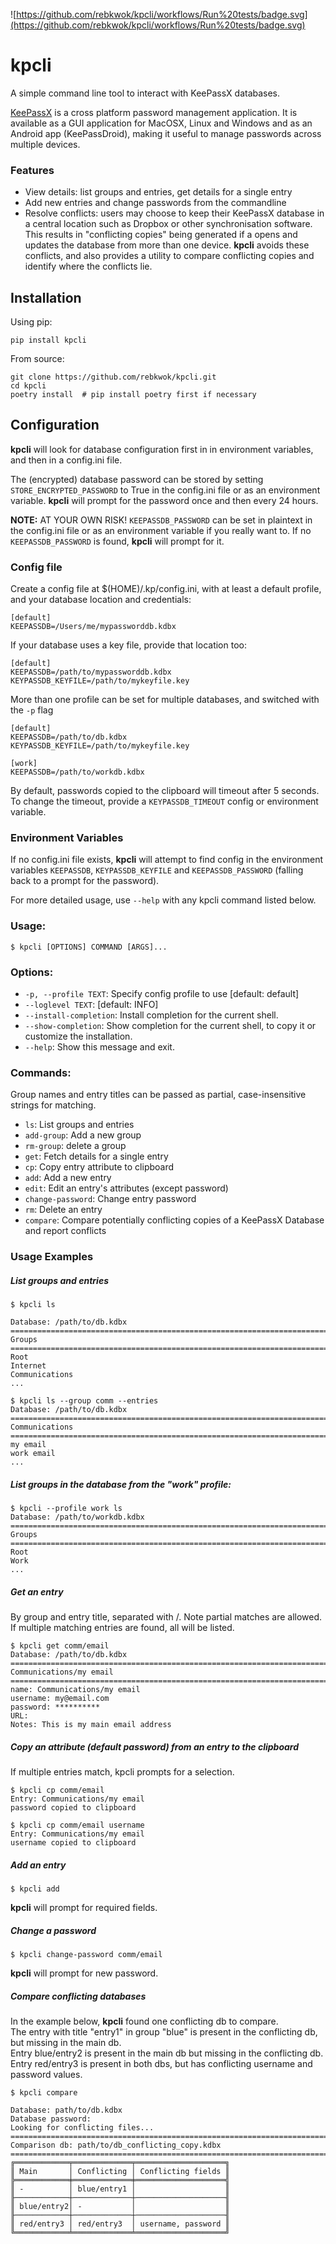 ![https://github.com/rebkwok/kpcli/workflows/Run%20tests/badge.svg](https://github.com/rebkwok/kpcli/workflows/Run%20tests/badge.svg)

# kpcli

A simple command line tool to interact with KeePassX databases.

[KeePassX](https://www.keepassx.org/) is a cross platform password management application.
It is available as a GUI application for MacOSX, Linux and Windows and as an Android app (KeePassDroid), 
making it useful to manage passwords across multiple devices.

### Features
- View details: list groups and entries, get details for a single entry
- Add new entries and change passwords from the commandline
- Resolve conflicts: users may choose to keep their KeePassX database in a central location
such as Dropbox or other synchronisation software.  This results in "conflicting copies" being generated if 
a opens and updates the database from more than one device.  **kpcli** avoids these conflicts, and also provides 
a utility to compare conflicting copies and identify where the conflicts lie.

## Installation

Using pip:

```pip install kpcli```

From source:

```
git clone https://github.com/rebkwok/kpcli.git
cd kpcli
poetry install  # pip install poetry first if necessary
```

## Configuration

**kpcli** will look for database configuration first in in environment variables, and 
then in a config.ini file.

The (encrypted) database password can be stored by setting `STORE_ENCRYPTED_PASSWORD` to True in the config.ini file or 
as an environment variable.  **kpcli** will prompt for the password once and then every 24 hours.


**NOTE:** 
AT YOUR OWN RISK! `KEEPASSDB_PASSWORD` can be set in plaintext in the config.ini file or as an environment variable if you really want to.
If no `KEEPASSDB_PASSWORD` is found, **kpcli** will prompt for it.

### Config file 

Create a config file at $(HOME)/.kp/config.ini, with at least a default profile, and your
database location and credentials:
```
[default]
KEEPASSDB=/Users/me/mypassworddb.kdbx
```

If your database uses a key file, provide that location too:
```
[default]
KEEPASSDB=/path/to/mypassworddb.kdbx
KEYPASSDB_KEYFILE=/path/to/mykeyfile.key
```

More than one profile can be set for multiple databases, and switched with the `-p` flag
```
[default]
KEEPASSDB=/path/to/db.kdbx
KEYPASSDB_KEYFILE=/path/to/mykeyfile.key

[work]
KEEPASSDB=/path/to/workdb.kdbx
```

By default, passwords copied to the clipboard will timeout after 5 seconds. To change the 
timeout, provide a `KEYPASSDB_TIMEOUT` config or environment variable.

### Environment Variables
If no config.ini file exists, **kpcli** will attempt to find config in the environment variables 
`KEEPASSDB`, `KEYPASSDB_KEYFILE` and `KEEPASSDB_PASSWORD` (falling back to a prompt for the password).


For more detailed usage, use `--help` with any kpcli command listed below.

### Usage:

```console
$ kpcli [OPTIONS] COMMAND [ARGS]...
```

### Options:

* `-p, --profile TEXT`: Specify config profile to use  [default: default]
* `--loglevel TEXT`: [default: INFO]
* `--install-completion`: Install completion for the current shell.
* `--show-completion`: Show completion for the current shell, to copy it or customize the installation.
* `--help`: Show this message and exit.


### Commands:

Group names and entry titles can be passed as partial, case-insensitive strings for matching.

* `ls`: List groups and entries
* `add-group`: Add a new group
* `rm-group`: delete a group
* `get`: Fetch details for a single entry
* `cp`: Copy entry attribute to clipboard
* `add`: Add a new entry
* `edit`: Edit an entry's attributes (except password)
* `change-password`: Change entry password
* `rm`: Delete an entry
* `compare`: Compare potentially conflicting copies of a KeePassX Database and report conflicts


### Usage Examples ###

##### List groups and entries
```console
$ kpcli ls

Database: /path/to/db.kdbx
================================================================================
Groups
================================================================================
Root
Internet
Communications
...

$ kpcli ls --group comm --entries
Database: /path/to/db.kdbx
================================================================================
Communications
================================================================================
my email
work email
...
```

##### List groups in the database from the "work" profile:
```console
$ kpcli --profile work ls
Database: /path/to/workdb.kdbx
================================================================================
Groups
================================================================================
Root
Work
...
```

##### Get an entry  
By group and entry title, separated with /.  Note partial matches are allowed.  
If multiple matching entries are found, all will be listed.
```console
$ kpcli get comm/email
Database: /path/to/db.kdbx
================================================================================
Communications/my email
================================================================================
name: Communications/my email
username: my@email.com
password: **********
URL:
Notes: This is my main email address
```

##### Copy an attribute (default password) from an entry to the clipboard  
If multiple entries match, kpcli prompts for a selection.
```console
$ kpcli cp comm/email
Entry: Communications/my email
password copied to clipboard

$ kpcli cp comm/email username
Entry: Communications/my email
username copied to clipboard
```

##### Add an entry
```console
$ kpcli add
```
**kpcli** will prompt for required fields.


##### Change a password
```console
$ kpcli change-password comm/email
```
**kpcli** will prompt for new password.


##### Compare conflicting databases

In the example below, **kpcli** found one conflicting db to compare.  
The entry with title "entry1" in group "blue" is present in the conflicting db, but missing 
in the main db.  
Entry blue/entry2 is present in the main db but missing in the conflicting db.  
Entry red/entry3 is present in both dbs, but has conflicting username and password values.
```console
$ kpcli compare

Database: path/to/db.kdbx
Database password:
Looking for conflicting files...
================================================================================
Comparison db: path/to/db_conflicting_copy.kdbx
================================================================================
╔════════════╤═════════════╤════════════════════╗
║ Main       │ Conflicting │ Conflicting fields ║
╠════════════╪═════════════╪════════════════════╣
║ -          │ blue/entry1 │                    ║ 
╟────────────┼─────────────┼────────────────────╢
║ blue/entry2│ -           │                    ║
╟────────────┼─────────────┼────────────────────╢
║ red/entry3 │ red/entry3  │ username, password ║
╚════════════╧═════════════╧════════════════════╝
```



